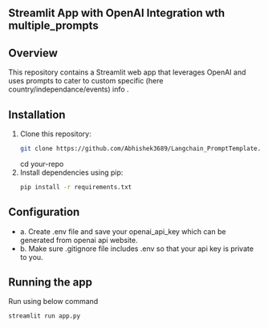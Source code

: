 
##  Streamlit App with OpenAI Integration wth multiple_prompts

## Overview
This repository contains a Streamlit web app that leverages OpenAI and uses prompts to cater to custom specific (here country/independance/events) info .

## Installation
1. Clone this repository:
   ```bash
   git clone https://github.com/Abhishek3689/Langchain_PromptTemplate.git
   ```
   cd your-repo
2. Install  dependencies using pip:
   ```bash
   pip install -r requirements.txt
   ```
 ## Configuration
   - a.  Create .env file and save your openai_api_key which can be generated from openai api website.
   - b.  Make sure .gitignore file includes .env so that your api key is private to you.

  ## Running the app
  Run using below command
  ``` bash
  streamlit run app.py
  ```
   
   
